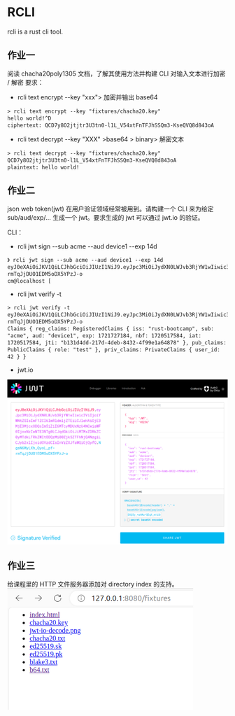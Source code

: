 # RCLI

rcli is a rust cli tool.

## 作业一
阅读 chacha20poly1305 文档，了解其使用方法并构建 CLI 对输入文本进行加密 / 解密
要求：
- rcli text encrypt --key "xxx"> 加密并输出 base64
```shell
> rcli text encrypt --key "fixtures/chacha20.key"
hello world!^D
ciphertext: QCD7y8O2jtjtr3U3tn0-l1L_V54xtFnTFJhSSQm3-KseQVQ8d843oA
```

- rcli text decrypt --key "XXX" >base64 > binary> 解密文本
```shell
> rcli text decrypt --key "fixtures/chacha20.key"
QCD7y8O2jtjtr3U3tn0-l1L_V54xtFnTFJhSSQm3-KseQVQ8d843oA
plaintext: hello world!
```

## 作业二
json web token(jwt) 在用户验证领域经常被用到。请构建一个 CLI 来为给定 sub/aud/exp/… 生成一个 jwt。要求生成的 jwt 可以通过 jwt.io 的验证。

CLI：
- rcli jwt sign --sub acme --aud device1 --exp 14d

```shell
》 rcli jwt sign --sub acme --aud device1 --exp 14d
eyJ0eXAiOiJKV1QiLCJhbGciOiJIUzI1NiJ9.eyJpc3MiOiJydXN0LWJvb3RjYW1wIiwic3ViIjoiYWNtZSIsImF1ZCI6ImRldmljZTEiLCJleHAiOjE3MjE3MjcxODQsIm5iZiI6MTcyMDUxNzU4NCwiaWF0IjoxNzIwNTE3NTg0LCJqdGkiOiJiMTMxZDRkZC0yMTdkLTRkZWItODQzMi00Zjk5ZTFhNjQ4NzgiLCJyb2xlIjoidGVzdCIsInVzZXJfaWQiOjQyfQ.NgsN6MyLXh_QyoL_pf-rmTqJjDUO1EDM5oDX5YPzJ-o
cm@localhost [
```

- rcli jwt verify -t

```shell
> rcli jwt verify -t eyJ0eXAiOiJKV1QiLCJhbGciOiJIUzI1NiJ9.eyJpc3MiOiJydXN0LWJvb3RjYW1wIiwic3ViIjoiYWNtZSIsImF1ZCI6ImRldmljZTEiLCJleHAiOjE3MjE3MjcxODQsIm5iZiI6MTcyMDUxNzU4NCwiaWF0IjoxNzIwNTE3NTg0LCJqdGkiOiJiMTMxZDRkZC0yMTdkLTRkZWItODQzMi00Zjk5ZTFhNjQ4NzgiLCJyb2xlIjoidGVzdCIsInVzZXJfaWQiOjQyfQ.NgsN6MyLXh_QyoL_pf-rmTqJjDUO1EDM5oDX5YPzJ-o
Claims { reg_claims: RegisteredClaims { iss: "rust-bootcamp", sub: "acme", aud: "device1", exp: 1721727184, nbf: 1720517584, iat: 1720517584, jti: "b131d4dd-217d-4deb-8432-4f99e1a64878" }, pub_claims: PublicClaims { role: "test" }, priv_claims: PrivateClaims { user_id: 42 } }
```

- jwt.io

![jwt.io decode](fixtures/jwt-io-decode.png)

## 作业三
给课程里的 HTTP 文件服务器添加对 directory index 的支持。
![directory index](fixtures/directory-index.png)
